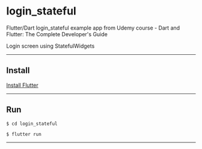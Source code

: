 # login_stateful

Flutter/Dart login_stateful example app from Udemy course - Dart and Flutter: The Complete Developer's Guide

Login screen using StatefulWidgets 

---

## Install

[Install Flutter](https://flutter.dev/docs/get-started/install)

---

## Run

```
$ cd login_stateful
```

```
$ flutter run
```

---